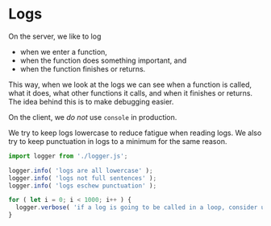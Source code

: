 # Logs

On the server, we like to log

* when we enter a function,
* when the function does something important, and
* when the function finishes or returns.

This way, when we look at the logs we can see when a function is called, what it does, what other functions it calls,
and when it finishes or returns. The idea behind this is to make debugging easier.

On the client, we *do not* use `console` in production.

We try to keep logs lowercase to reduce fatigue when reading logs. We also try to keep punctuation in logs to a minimum
for the same reason.

```js
import logger from './logger.js';

logger.info( 'logs are all lowercase' );
logger.info( 'logs not full sentences' );
logger.info( 'logs eschew punctuation' );

for ( let i = 0; i < 1000; i++ ) {
  logger.verbose( 'if a log is going to be called in a loop, consider using the verbose logging level' );
}
```